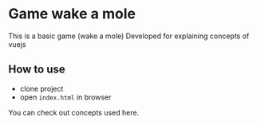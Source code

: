 # Game wake a mole

This is a basic game (wake a mole) Developed for explaining concepts of vuejs

## How to use

- clone project
- open `index.html` in browser

You can check out concepts used here.
